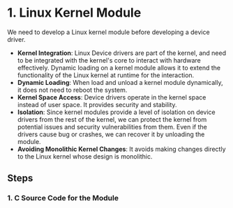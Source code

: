 # 1. Linux Kernel Module
We need to develop a Linux kernel module before developing a device driver.

* **Kernel Integration**: Linux Device drivers are part of the kernel, and need to be integrated with the kernel's core to interact with hardware effectively. Dynamic loading on a kernel module allows it to extend the functionality of the Linux kernel at runtime for the interaction.
* **Dynamic Loading**: When load and unload a kernel module dynamically, it does not need to reboot the system.
* **Kernel Space Access**: Device drivers operate in the kernel space instead of user space. It provides security and stability.
* **Isolation**: Since kernel modules provide a level of isolation on device drivers from the rest of the kernel, we can protect the kernel from potential issues and security vulnerabilities from them. Even if the drivers cause bug or crashes, we can recover it by unloading the module.
* **Avoiding Monolithic Kernel Changes**: It avoids making changes directly to the Linux kernel whose design is monolithic.

## Steps
### 1. C Source Code for the Module
